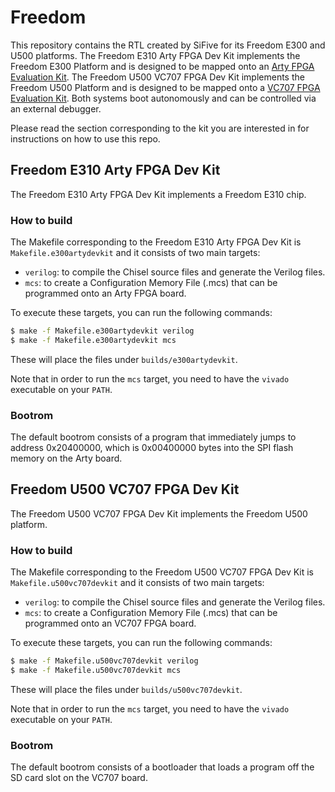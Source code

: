 Freedom
=======

This repository contains the RTL created by SiFive for its Freedom E300 and U500
platforms. The Freedom E310 Arty FPGA Dev Kit implements the Freedom E300
Platform and is designed to be mapped onto an [Arty FPGA Evaluation
Kit](https://www.xilinx.com/products/boards-and-kits/arty.html). The Freedom
U500 VC707 FPGA Dev Kit implements the Freedom U500 Platform and is designed to
be mapped onto a [VC707 FPGA Evaluation
Kit](https://www.xilinx.com/products/boards-and-kits/ek-v7-vc707-g.html).
Both systems boot autonomously and can be controlled via an external debugger.

Please read the section corresponding to the kit you are interested in for
instructions on how to use this repo.


Freedom E310 Arty FPGA Dev Kit
------------------------------

The Freedom E310 Arty FPGA Dev Kit implements a Freedom E310 chip.

### How to build

The Makefile corresponding to the Freedom E310 Arty FPGA Dev Kit is
`Makefile.e300artydevkit` and it consists of two main targets:

- `verilog`: to compile the Chisel source files and generate the Verilog files.
- `mcs`: to create a Configuration Memory File (.mcs) that can be programmed
onto an Arty FPGA board.

To execute these targets, you can run the following commands:

```sh
$ make -f Makefile.e300artydevkit verilog
$ make -f Makefile.e300artydevkit mcs
```

These will place the files under `builds/e300artydevkit`.

Note that in order to run the `mcs` target, you need to have the `vivado`
executable on your `PATH`.

### Bootrom

The default bootrom consists of a program that immediately jumps to address
0x20400000, which is 0x00400000 bytes into the SPI flash memory on the Arty
board.


Freedom U500 VC707 FPGA Dev Kit
-------------------------------

The Freedom U500 VC707 FPGA Dev Kit implements the Freedom U500 platform.

### How to build

The Makefile corresponding to the Freedom U500 VC707 FPGA Dev Kit is
`Makefile.u500vc707devkit` and it consists of two main targets:

- `verilog`: to compile the Chisel source files and generate the Verilog files.
- `mcs`: to create a Configuration Memory File (.mcs) that can be programmed
onto an VC707 FPGA board.

To execute these targets, you can run the following commands:

```sh
$ make -f Makefile.u500vc707devkit verilog
$ make -f Makefile.u500vc707devkit mcs
```

These will place the files under `builds/u500vc707devkit`.

Note that in order to run the `mcs` target, you need to have the `vivado`
executable on your `PATH`.

### Bootrom

The default bootrom consists of a bootloader that loads a program off the SD
card slot on the VC707 board.
